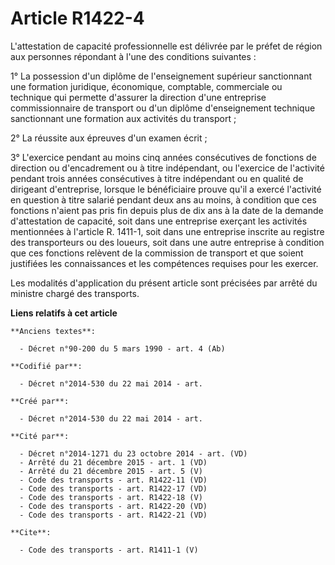 # Article R1422-4

L'attestation de capacité professionnelle est délivrée par le préfet de région aux personnes répondant à l'une des conditions
suivantes : 

1° La possession d'un diplôme de l'enseignement supérieur sanctionnant une formation juridique, économique, comptable,
commerciale ou technique qui permette d'assurer la direction d'une entreprise commissionnaire de transport ou d'un diplôme
d'enseignement technique sanctionnant une formation aux activités du transport ; 

2° La réussite aux épreuves d'un examen écrit ; 

3° L'exercice pendant au moins cinq années consécutives de fonctions de direction ou d'encadrement ou à titre indépendant, ou
l'exercice de l'activité pendant trois années consécutives à titre indépendant ou en qualité de dirigeant d'entreprise,
lorsque le bénéficiaire prouve qu'il a exercé l'activité en question à titre salarié pendant deux ans au moins, à condition
que ces fonctions n'aient pas pris fin depuis plus de dix ans à la date de la demande d'attestation de capacité, soit dans
une entreprise exerçant les activités mentionnées à l'article R. 1411-1, soit dans une entreprise inscrite au registre des
transporteurs ou des loueurs, soit dans une autre entreprise à condition que ces fonctions relèvent de la commission de
transport et que soient justifiées les connaissances et les compétences requises pour les exercer. 

Les modalités d'application du présent article sont précisées par arrêté du ministre chargé des transports.

**Liens relatifs à cet article**

	**Anciens textes**:

	  - Décret n°90-200 du 5 mars 1990 - art. 4 (Ab)

	**Codifié par**:

	  - Décret n°2014-530 du 22 mai 2014 - art.

	**Créé par**:

	  - Décret n°2014-530 du 22 mai 2014 - art.

	**Cité par**:

	  - Décret n°2014-1271 du 23 octobre 2014 - art. (VD)
	  - Arrêté du 21 décembre 2015 - art. 1 (VD)
	  - Arrêté du 21 décembre 2015 - art. 5 (V)
	  - Code des transports - art. R1422-11 (VD)
	  - Code des transports - art. R1422-17 (VD)
	  - Code des transports - art. R1422-18 (V)
	  - Code des transports - art. R1422-20 (VD)
	  - Code des transports - art. R1422-21 (VD)

	**Cite**:

	  - Code des transports - art. R1411-1 (V)
